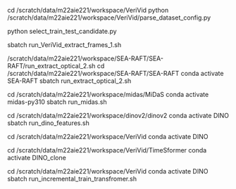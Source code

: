 cd /scratch/data/m22aie221/workspace/VeriVid
python /scratch/data/m22aie221/workspace/VeriVid/parse_dataset_config.py

python select_train_test_candidate.py

sbatch run_VeriVid_extract_frames_1.sh

/scratch/data/m22aie221/workspace/SEA-RAFT/SEA-RAFT/run_extract_optical_2.sh
cd /scratch/data/m22aie221/workspace/SEA-RAFT/SEA-RAFT
conda activate SEA-RAFT
sbatch run_extract_optical_2.sh

cd /scratch/data/m22aie221/workspace/midas/MiDaS
conda activate midas-py310
sbatch run_midas.sh


cd /scratch/data/m22aie221/workspace/dinov2/dinov2
conda activate DINO
sbatch run_dino_features.sh


cd /scratch/data/m22aie221/workspace/VeriVid
conda activate DINO
 
cd /scratch/data/m22aie221/workspace/VeriVid/TimeSformer
conda activate DINO_clone

cd /scratch/data/m22aie221/workspace/VeriVid
conda activate DINO
sbatch run_incremental_train_transfromer.sh